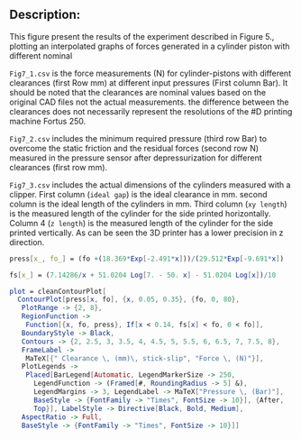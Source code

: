 ## Description:
This figure present the results of the experiment described in Figure 5., plotting an interpolated graphs of forces generated in a cylinder piston with different nominal

`Fig7_1.csv` is the force measurements (N) for cylinder-pistons with different clearances (first Row mm) at different input pressures (First column Bar). It should be noted that the clearances are nominal values based on the original CAD files not the actual measurements. the difference between the clearances does not necessarily represent the resolutions of the #D printing machine Fortus 250.

`Fig7_2.csv` includes the minimum required pressure (third row Bar) to overcome the static friction and the residual forces (second row N) measured in the pressure sensor after depressurization for different clearances (first row mm).

`Fig7_3.csv` includes the actual dimensions of the cylinders measured with a clipper. First column (`ideal gap`) is the ideal clearance in mm. second column is the ideal length of the cylinders in mm. Third column (`xy length`) is the measured length of the cylinder for the side printed horizontally. Column 4 (`z length`) is the measured length of the cylinder for the side printed vertically. As can be seen the 3D printer has a lower precision in z direction.

```Mathematica
press[x_, fo_] = (fo +(18.369*Exp[-2.491*x]))/(29.512*Exp[-9.691*x])

fs[x_] = (7.14286/x + 51.0204 Log[7. - 50. x] - 51.0204 Log[x])/10

plot = cleanContourPlot[
  ContourPlot[press[x, fo], {x, 0.05, 0.35}, {fo, 0, 80},
   PlotRange -> {2, 8},
   RegionFunction ->
    Function[{x, fo, press}, If[x < 0.14, fs[x] < fo, 0 < fo]],
   BoundaryStyle -> Black,
   Contours -> {2, 2.5, 3, 3.5, 4, 4.5, 5, 5.5, 6, 6.5, 7, 7.5, 8},  
   FrameLabel ->
    MaTeX[{" Clearance \, (mm)\, stick-slip", "Force \, (N)"}],
   PlotLegends ->
    Placed[BarLegend[Automatic, LegendMarkerSize -> 250,
      LegendFunction -> (Framed[#, RoundingRadius -> 5] &),
      LegendMargins -> 3, LegendLabel -> MaTeX["Pressure \, (Bar)"],
      BaseStyle -> {FontFamily -> "Times", FontSize -> 10}], {After,
      Top}], LabelStyle -> Directive[Black, Bold, Medium],
   AspectRatio -> Full,
   BaseStyle -> {FontFamily -> "Times", FontSize -> 10}]]
```
